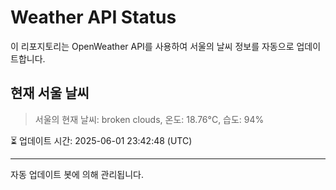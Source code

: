 
# Weather API Status

이 리포지토리는 OpenWeather API를 사용하여 서울의 날씨 정보를 자동으로 업데이트합니다.

## 현재 서울 날씨
> 서울의 현재 날씨: broken clouds, 온도: 18.76°C, 습도: 94%

⏳ 업데이트 시간: 2025-06-01 23:42:48 (UTC)

---
자동 업데이트 봇에 의해 관리됩니다.

